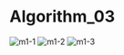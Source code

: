 # Algorithm_03
![m1-1](https://user-images.githubusercontent.com/20199960/83611381-d9d05d00-a5bb-11ea-95c3-aec8d647d4e4.png)
![m1-2](https://user-images.githubusercontent.com/20199960/83611391-ddfc7a80-a5bb-11ea-8dee-e9dee3946840.png)
![m1-3](https://user-images.githubusercontent.com/20199960/83611400-e05ed480-a5bb-11ea-9dc9-46a6010adb4f.png)
